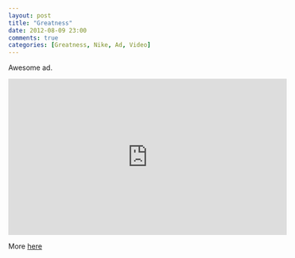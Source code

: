```yaml
---
layout: post
title: "Greatness"
date: 2012-08-09 23:00
comments: true
categories: [Greatness, Nike, Ad, Video]
---
```


Awesome ad.

<iframe width="560" height="315" src="http://www.youtube.com/embed/LsXRj89cWa0" frameborder="0" allowfullscreen></iframe>

More [here](http://abcnews.go.com/US/12-year-200-pound-star-nike-ad-aiming/story?id=16962306)

